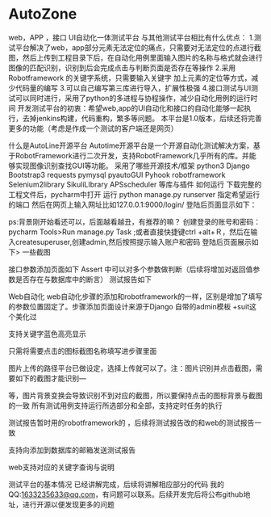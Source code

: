 # AutoZone
web，APP ，接口 UI自动化一体测试平台
与其他测试平台相比有什么优点：
1.测试平台解决了web，app部分元素无法定位的痛点，只需要对无法定位的点进行截图，然后上传到工程目录下后，在自动化用例里面输入图片的名称与格式就会进行图像的匹配识别，识别到后会完成点击与判断页面是否存在等操作
2.采用Robotframework 的关键字系统，只需要输入关键字 加上元素的定位等方式，减少代码量的编写
3.可以自己编写第三库进行导入，扩展性极强
4.接口测试与UI测试可以同时进行，采用了python的多进程与协程操作，减少自动化用例的运行时间
开发测试平台的初衷：希望web,app的UI自动化和接口的自动化能够一起执行，去掉jenkins构建，代码重构，繁多等问题。
本平台是1.0版本，后续还将完善更多的功能（考虑是作成一个测试的客户端还是网页）

什么是AutoLine开源平台
Autotime开源平台是一个开源自动化测试解决方案，基于RobotFramework进行二次开发，支持RobotFramework几乎所有的库。并能够实现图像识别查找GUI等功能。
采用了哪些开源技术/框架
python3
Django
Bootstrap3
requests
pymysql
pyautoGUI
Pyhook
robotframework
Selenium2library
SikuliLIbrary
APSscheduler
等库与插件
如何运行
下载完整的工程文件后，pycharm中打开
运行
python manage.py runserver 指定希望运行的端口
然后在网页上输入网址比如127.0.0.1:9000/login/
登陆后页面显示如下：

ps:背景刚开始看还可以，后面越看越丑，有推荐的嘛？
创建登录的账号和密码：
pycharm Tools>Run manage.py Task ;或者直接快捷键ctrl +alt+Ｒ，然后在输入createsuperuser,创建admin,然后按照提示输入账户和密码
登陆后页面展示如下>
一些截图



接口参数添加页面如下
Assert 中可以对多个参数做判断（后续将增加对返回值参数是否存在与数据库中的断言）
测试报告如下

Web自动化
web自动化步骤的添加和robotframework的一样，区别是增加了填写的参数位置固定了。步骤添加页面设计来源于Django 自带的admin模板 +suit这个美化过


支持关键字蓝色高亮显示

只需将需要点击的图标截图名称填写进步骤里面

图片上传的路径平台已做设定，选择上传就可以了。注：图片识别并点击截图，需要如下的截图才能识别—



等，图片背景变换会导致识别不到对应的截图，所以要保持点击的图标背景与截图的一致
所有测试用例支持运行所选部分和全部，支持定时任务的执行

测试报告暂时用的robotframework的 ，后续将测试报告改的和web的测试报告一致

支持向添加到数据库的邮箱发送测试报告

web支持对应的关键字查询与说明

测试平台的基本情况 已经讲解完成，后续将讲解相应部分的代码
我的QQ:1633235633@qq.com，有问题可以联系。后续开发完后将公布github地址，进行开源以便发现更多的问题

